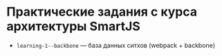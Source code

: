 # Практические задания с курса архитектуры SmartJS

* `learning-1--backbone` — база данных ситхов (webpack + backbone)
